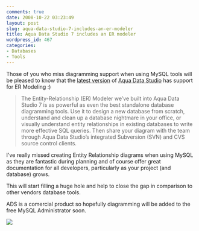 ```yaml
---
comments: true
date: 2008-10-22 03:23:49
layout: post
slug: aqua-data-studio-7-includes-an-er-modeler
title: Aqua Data Studio 7 includes an ER modeler
wordpress_id: 467
categories:
- Databases
- Tools
---
```


Those of you who miss diagramming support when using MySQL tools will be pleased to know that the [latest version](http://www.aquafold.com/d7/docs/index.html) of [Aqua Data Studio](http://www.aquafold.com/) has support for ER Modeling :)



> The Entity-Relationship (ER) Modeler we’ve built into Aqua Data Studio 7 is as powerful as even the best standalone database diagramming tools. Use it to design a new database from scratch, understand and clean up a database nightmare in your office, or visually understand entity relationships in existing databases to write more effective SQL queries. Then share your diagram with the team through Aqua Data Studio’s integrated Subversion (SVN) and CVS source control clients.



I've really missed creating Entity Relationship diagrams when using MySQL as they are fantastic during planning and of course offer great documentation for all developers, particularly as your project (and database) grows.

This will start filling a huge hole and help to close the gap in comparison to other vendors database tools.

ADS is a comercial product so hopefully diagramming will be added to the free MySQL Administrator soon.

[![](http://www.chapter31.com/wp-content/uploads/2008/10/adsmodeler-300x225.jpg)](http://www.chapter31.com/wp-content/uploads/2008/10/adsmodeler.jpg)
